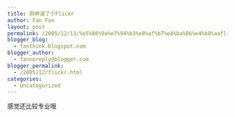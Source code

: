 ```yaml
---
title: 刚申请了个Flickr
author: Fan Fan
layout: post
permalink: /2005/12/13/%e5%88%9a%e7%94%b3%e8%af%b7%e4%ba%86%e4%b8%aaflickr/
blogger_blog:
  - fanthink.blogspot.com
blogger_author:
  - fannoreply@blogger.com
blogger_permalink:
  - /2005/12/flickr.html
categories:
  - Uncategorized
---
```

感觉还比较专业哦